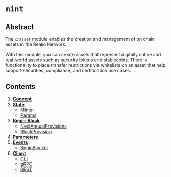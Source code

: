 <!--
order: 0
title: Mint Overview
parent:
  title: "mint"
-->

# `mint`

## Abstract

The `x/asset` module enables the creation and management of on chain assets in the Realio Network.

With this module, you can create assets that represent digitally native and real-world assets such as security tokens and stablecoins. 
There is functionality to place transfer restrictions via whitelists on an asset that help support securities, compliance, and certification use cases.


## Contents

1. **[Concept](01_concepts.md)**
2. **[State](02_state.md)**
    * [Minter](02_state.md#minter)
    * [Params](02_state.md#params)
3. **[Begin-Block](03_begin_block.md)**
    * [NextAnnualProvisions](03_begin_block.md#nextannualprovisions)
    * [BlockProvision](03_begin_block.md#blockprovision)
4. **[Parameters](04_params.md)**
5. **[Events](05_events.md)**
    * [BeginBlocker](05_events.md#beginblocker)
6. **[Client](06_client.md)**
    * [CLI](06_client.md#cli)
    * [gRPC](06_client.md#grpc)
    * [REST](06_client.md#rest)
